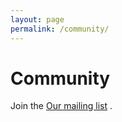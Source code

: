 ```yaml
---
layout: page
permalink: /community/
---
```


<body>
<div class="px-4 py-5 text-center">
<h1 class="display-5 fw-bold">Community</h1>
<div class="py-5">
<p>Join the 
<a href="https://groups.google.com/g/news-clipping-kakaotalk-service-based-on-google-trends">
Our mailing list</a>
.</p>
</div>
</div>
</body>